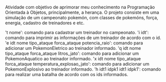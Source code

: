 Atividade com objetivo de aprimorar meu conhecimento na Programação Orientada à Objetos, principalmente, a herança.
O projeto consiste em uma simulação de um campeonato pokemón, com classes de pokemóns, força, energia, cadastro de treinadores e etc. 

't nome': comando para cadastrar um treinador no campeonato. 
'i idt': comando para imprimir as informações de um treinador de acordo com o id. 
'e idt nome tipo_ataque forca_ataque potencia_raio': comando para adicionar um PokemonEletrico ao treinador informado. 
'q idt nome tipo_ataque forca_ataque litros_jato': comando para adicionar um PokemonAquatico ao treinador informado.
'x idt nome tipo_ataque forca_ataque temperatura_explosao_jato': comando para adicionar um PokemonExplosivo ao treinador informado.
'h idt1 idpk1 idt1 idpk1': comando para realizar uma batalha de acordo com os ids informados.

